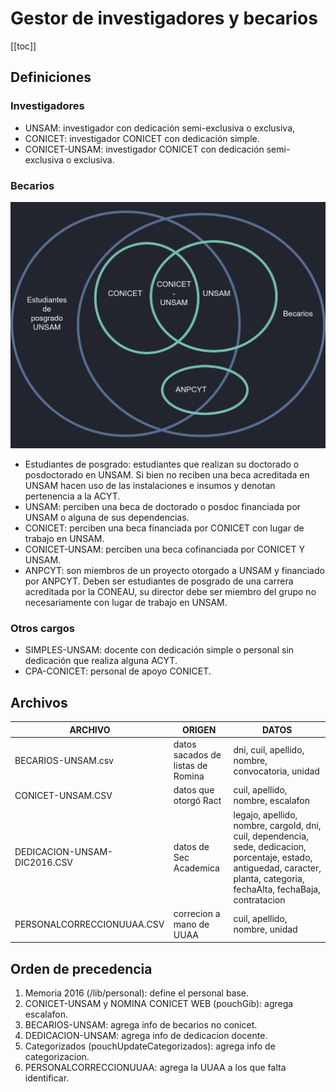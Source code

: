 # Gestor de investigadores y becarios

[[toc]]

## Definiciones

### Investigadores

- UNSAM: investigador con dedicación semi-exclusiva o exclusiva,
- CONICET: investigador CONICET con dedicación simple.
- CONICET-UNSAM: investigador CONICET con dedicación semi-exclusiva o exclusiva.

### Becarios

![Diagrama Becarios](./diagramaBecarios.png)

- Estudiantes de posgrado: estudiantes que realizan su doctorado o posdoctorado en UNSAM. Si bien no reciben una beca acreditada en UNSAM hacen uso de las instalaciones e insumos y denotan pertenencia a la ACYT.
- UNSAM: perciben una beca de doctorado o posdoc financiada por UNSAM o alguna de sus dependencias.
- CONICET: perciben una beca financiada por CONICET con lugar de trabajo en UNSAM.
- CONICET-UNSAM: perciben una beca cofinanciada por CONICET Y UNSAM.
- ANPCYT: son miembros de un proyecto otorgado a UNSAM y financiado por ANPCYT. Deben ser estudiantes de posgrado de una carrera acreditada por la CONEAU, su director debe ser miembro del grupo no necesariamente con lugar de trabajo en UNSAM.

### Otros cargos

- SIMPLES-UNSAM: docente con dedicación simple o personal sin dedicación que realiza alguna ACYT.
- CPA-CONICET: personal de apoyo CONICET.

## Archivos

| ARCHIVO                      | ORIGEN                            | DATOS                                                                                                                                                                        |
| ---------------------------- | --------------------------------- | ---------------------------------------------------------------------------------------------------------------------------------------------------------------------------- |
| BECARIOS-UNSAM.csv           | datos sacados de listas de Romina | dni, cuil, apellido, nombre, convocatoria, unidad                                                                                                                            |
| CONICET-UNSAM.CSV            | datos que otorgó Ract             | cuil, apellido, nombre, escalafon                                                                                                                                            |
| DEDICACION-UNSAM-DIC2016.CSV | datos de Sec Academica            | legajo, apellido, nombre, cargoId, dni, cuil, dependencia, sede, dedicacion, porcentaje, estado, antiguedad, caracter, planta, categoria, fechaAlta, fechaBaja, contratacion |
| PERSONALCORRECCIONUUAA.CSV   | correcion a mano de UUAA          | cuil, apellido, nombre, unidad                                                                                                                                               |

## Orden de precedencia

1. Memoria 2016 (/lib/personal): define el personal base.
2. CONICET-UNSAM y NOMINA CONICET WEB (pouchGib): agrega escalafon.
3. BECARIOS-UNSAM: agrega info de becarios no conicet.
4. DEDICACION-UNSAM: agrega info de dedicacion docente.
5. Categorizados (pouchUpdateCategorizados): agrega info de categorizacion.
6. PERSONALCORRECCIONUUAA: agrega la UUAA a los que falta identificar.
